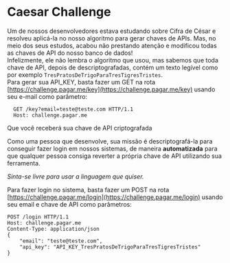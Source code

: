 # Caesar Challenge
Um de nossos desenvolvedores estava estudando sobre Cifra de César e resolveu aplicá-la no nosso algoritmo para gerar chaves de APIs.
Mas, no meio dos seus estudos, acabou não prestando atenção e modificou todas as chaves de API do nosso banco de dados!<br/>
Infelizmente, ele não lembra o algoritmo que usou, mas sabemos que toda chave de API, depois de descriptografadas, contém um texto legível como por exemplo `TresPratosDeTrigoParaTresTigresTristes`.<br/>
Para gerar sua API_KEY, basta fazer um GET na rota [https://challenge.pagar.me/key](https://challenge.pagar.me/key) usando seu e-mail como parâmetro:
```
  GET /key?email=teste@teste.com HTTP/1.1
  Host: challenge.pagar.me
```
Que você receberá sua chave de API criptografada

Como uma pessoa que desenvolve, sua missão é descriptografá-la para conseguir fazer login em nossos sistemas, de maneira **automatizada** para que qualquer pessoa consiga reverter a própria chave de API utilizando sua ferramenta.<br/>

*Sinta-se livre para usar a linguagem que quiser.*

Para fazer login no sistema, basta fazer um POST na rota [https://challenge.pagar.me/login](https://challenge.pagar.me/login) usando seu email e chave de API como parâmetros:
```
POST /login HTTP/1.1
Host: challenge.pagar.me
Content-Type: application/json
{ 
    "email": "teste@teste.com", 
    "api_key": "API_KEY_TresPratosDeTrigoParaTresTigresTristes"
}
```
